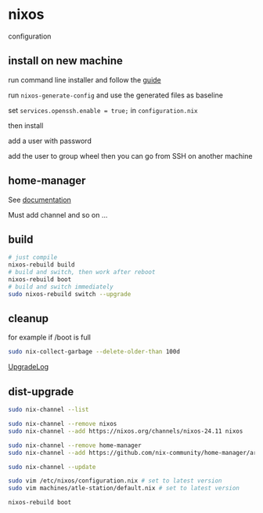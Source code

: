 # nixos

configuration

## install on new machine

run command line installer and follow the [guide](https://nixos.org/manual/nixos/stable/index.html#sec-installation)

run `nixos-generate-config` and use the generated files as baseline

set `services.openssh.enable = true;` in `configuration.nix`

then install

add a user with password

add the user to group wheel
then you can go from SSH on another machine

## home-manager

See [documentation](https://nix-community.github.io/home-manager/index.html#idm140737328806976)

Must add channel and so on ...

## build

```sh
# just compile
nixos-rebuild build
# build and switch, then work after reboot
nixos-rebuild boot
# build and switch immediately
sudo nixos-rebuild switch --upgrade

```

## cleanup

for example if /boot is full

```sh
sudo nix-collect-garbage --delete-older-than 100d
```

[UpgradeLog](./UPGRADE-log.md)

## dist-upgrade
```sh
sudo nix-channel --list

sudo nix-channel --remove nixos
sudo nix-channel --add https://nixos.org/channels/nixos-24.11 nixos

sudo nix-channel --remove home-manager
sudo nix-channel --add https://github.com/nix-community/home-manager/archive/release-24.11.tar.gz home-manager

sudo nix-channel --update

sudo vim /etc/nixos/configuration.nix # set to latest version
sudo vim machines/atle-station/default.nix # set to latest version

nixos-rebuild boot

```
